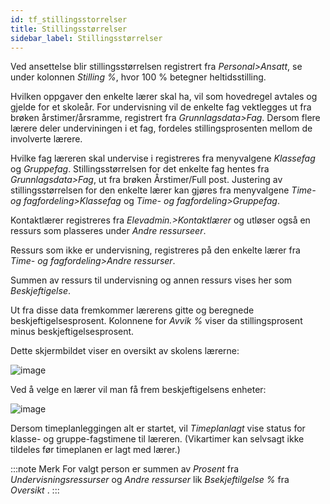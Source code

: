 ```yaml
---
id: tf_stillingsstorrelser
title: Stillingsstørrelser
sidebar_label: Stillingsstørrelser
---
```

Ved ansettelse blir stillingsstørrelsen registrert fra _Personal>Ansatt_, se under kolonnen _Stilling %_, hvor 100 % betegner heltidsstilling. 

Hvilken oppgaver den enkelte lærer skal ha, vil som hovedregel avtales og gjelde for et skoleår. For undervisning vil de enkelte fag vektlegges ut fra brøken årstimer/årsramme, registrert fra _Grunnlagsdata>Fag_. Dersom flere lærere deler underviningen i et fag, fordeles stillingsprosenten mellom de involverte lærere.

Hvilke fag læreren skal undervise i registreres fra menyvalgene _Klassefag_ og  _Gruppefag_. Stillingsstørrelsen for det enkelte fag hentes fra _Grunnlagsdata>Fag_, ut fra brøken Årstimer/Full post. Justering av stillingsstørrelsen for den enkelte lærer kan gjøres fra menyvalgene _Time- og fagfordeling>Klassefag_ og  _Time- og fagfordeling>Gruppefag_. 

Kontaktlærer registreres fra _Elevadmin.>Kontaktlærer_ og utløser også en ressurs som plasseres under _Andre ressurseer_.

Ressurs som ikke er undervisning, registreres på den enkelte lærer fra _Time- og fagfordeling>Andre ressurser_. 

Summen av ressurs til undervisning og annen ressurs vises her som _Beskjeftigelse_. 

Ut fra disse data fremkommer lærerens gitte og beregnede beskjeftigelsesprosent. Kolonnene for _Avvik %_ viser da stillingsprosent minus beskjeftigelsesprosent.  

Dette skjermbildet viser en oversikt av skolens lærerne: 

![image](https://github.com/user-attachments/assets/aebd47d3-3f3a-45cf-b049-3509e1da0030)

Ved å velge en lærer vil man få frem beskjeftigelsens enheter:

![image](https://github.com/user-attachments/assets/301bda52-199e-4fd1-9cae-34349f01acb0)

Dersom timeplanleggingen alt er startet, vil _Timeplanlagt_ vise status for klasse- og gruppe-fagstimene til læreren. (Vikartimer kan selvsagt ikke tildeles før timeplanen er lagt med lærer.)

:::note Merk
For valgt person er summen av _Prosent_ fra _Undervisningsressurser_  og _Andre ressurser_ lik _Bsekjeftilgelse %_ fra _Oversikt_ .
:::
